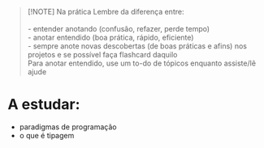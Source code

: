 > [!NOTE] Na prática
Lembre da diferença entre:<br> <br>- entender anotando (confusão, refazer, perde tempo)<br>- anotar entendido (boa prática, rápido, eficiente)<br>- sempre anote novas descobertas (de boas práticas e afins) nos projetos e se possível faça flashcard daquilo<br>
Para anotar entendido, use um to-do de tópicos enquanto assiste/lê ajude

# A estudar:

- paradigmas de programação
- o que é tipagem
